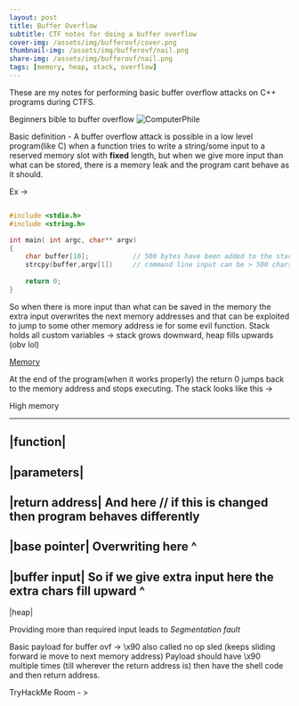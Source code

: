 ```yaml
---
layout: post
title: Buffer Overflow
subtitle: CTF notes for doing a buffer overflow
cover-img: /assets/img/bufferovf/cover.png
thumbnail-img: /assets/img/bufferovf/nail.png
share-img: /assets/img/bufferovf/nail.png
tags: [memory, heap, stack, overflow]
---
```



These are my notes for performing basic buffer overflow attacks on C++ programs during CTFS.

Beginners bible to buffer overflow ![ComputerPhile](https://www.youtube.com/watch?v=1S0aBV-Waeo)

Basic definition - A buffer overflow attack is possible in a low level program(like C) when a function tries to write a string/some input to a reserved memory slot with **fixed** length, but when we give more input than what can be stored, there is a memory leak and the program cant behave as it should.

Ex -> 
```C

#include <stdio.h>
#include <string.h>

int main( int argc, char** argv)
{    
    char buffer[10];           // 500 bytes have been added to the stack
    strcpy(buffer,argv[1])     // command line input can be > 500 chars hence buffer ovf is possible
    
    return 0;
}

```

So when there is more input than what can be saved in the memory the extra input overwrites the next memory addresses and that can be exploited to jump to some other memory address ie for some evil function.
Stack holds all custom variables -> stack grows downward, heap fills upwards (obv lol)

[Memory](/assets/img/bufferovf/memory.png)
 
At the end of the program(when it works properly) the return 0 jumps back to the memory address and stops executing. The stack looks like this -> 

High memory

-----------  
|function|  
-----------  
|parameters|  
-----------  
|return address|                            And here // if this is changed then program behaves differently  
-----------  
|base pointer|                              Overwriting here ^  
-----------  
|buffer input|      So if we give extra input here the extra chars fill upward ^  
-----------  
|heap|  
  
Providing more than required input leads to *Segmentation fault* 

Basic payload for buffer ovf -> \x90 also called no op sled (keeps sliding forward ie move to next memory address) 
Payload should have \x90 multiple times (till wherever the return address is) then have the shell code and then return address.

TryHackMe Room - >